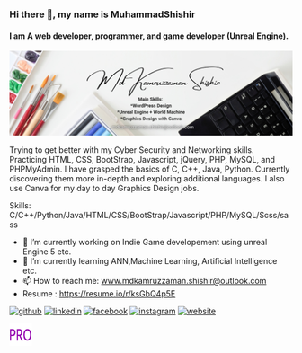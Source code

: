 ### Hi there 👋, my name is MuhammadShishir
#### I am A web developer, programmer, and game developer (Unreal Engine).
![I am A web developer, programmer, and game developer (Unreal Engine).](https://github.com/MuhammadShishir/MuhammadShishir/blob/main/banner.png/)

Trying to get better with my Cyber Security and Networking skills. Practicing HTML, CSS, BootStrap, Javascript, jQuery, PHP, MySQL, and PHPMyAdmin. I have grasped the basics of C, C++, Java, Python. Currently discovering them more in-depth and exploring additional languages. I also use Canva for my day to day Graphics Design jobs.

Skills: C/C++/Python/Java/HTML/CSS/BootStrap/Javascript/PHP/MySQL/Scss/sass

- 🔭 I’m currently working on Indie Game developement using unreal Engine 5 etc.
- 🌱 I’m currently learning ANN,Machine Learning, Artificial Intelligence etc.
- 📫 How to reach me: www.mdkamruzzaman.shishir@outlook.com 
- Resume : https://resume.io/r/ksGbQ4p5E

[<img src='https://cdn.jsdelivr.net/npm/simple-icons@3.0.1/icons/github.svg' alt='github' height='40'>](https://github.com/MuhammadShishir/)  [<img src='https://cdn.jsdelivr.net/npm/simple-icons@3.0.1/icons/linkedin.svg' alt='linkedin' height='40'>](https://www.linkedin.com/in/md-kamruzzaman-shishir-b91b08164//)  [<img src='https://cdn.jsdelivr.net/npm/simple-icons@3.0.1/icons/facebook.svg' alt='facebook' height='40'>](https://www.facebook.com/muhammad.shishir.75//)  [<img src='https://cdn.jsdelivr.net/npm/simple-icons@3.0.1/icons/instagram.svg' alt='instagram' height='40'>](https://www.instagram.com/m.k.shishir//)  [<img src='https://cdn.jsdelivr.net/npm/simple-icons@3.0.1/icons/icloud.svg' alt='website' height='40'>](https://www.itiotech.com//)  

<a href='https://github.com/pricing'><img src='https://raw.githubusercontent.com/acervenky/animated-github-badges/master/assets/pro.gif' width='40' height='40'></a> 

